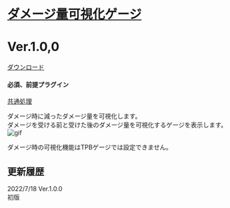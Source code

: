 # [ダメージ量可視化ゲージ](https://raw.githubusercontent.com/nuun888/MZ/master/NUUN_DamageGauge.js)
# Ver.1.0,0
[ダウンロード](https://raw.githubusercontent.com/nuun888/MZ/master/NUUN_DamageGauge.js)
#### 必須、前提プラグイン
[共通処理](https://github.com/nuun888/MZ/blob/master/README/Base.md)  

ダメージ時に減ったダメージ量を可視化します。  
ダメージを受ける前と受けた後のダメージ量を可視化するゲージを表示します。  
![gif](img/DamageGauge1.gif)  

ダメージ時の可視化機能はTPBゲージでは設定できません。  

## 更新履歴
2022/7/18 Ver.1.0.0  
初版  
